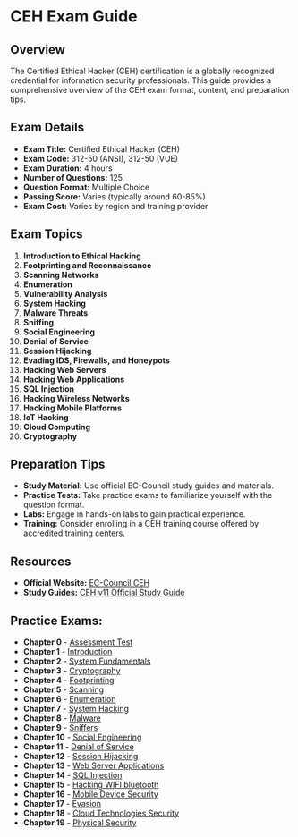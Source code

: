 # CEH Exam Guide
## Overview
The Certified Ethical Hacker (CEH) certification is a globally recognized credential for information security professionals. This guide provides a comprehensive overview of the CEH exam format, content, and preparation tips.

## Exam Details
- **Exam Title:** Certified Ethical Hacker (CEH)
- **Exam Code:** 312-50 (ANSI), 312-50 (VUE)
- **Exam Duration:** 4 hours
- **Number of Questions:** 125
- **Question Format:** Multiple Choice
- **Passing Score:** Varies (typically around 60-85%)
- **Exam Cost:** Varies by region and training provider

## Exam Topics
1. **Introduction to Ethical Hacking**
2. **Footprinting and Reconnaissance**
3. **Scanning Networks**
4. **Enumeration**
5. **Vulnerability Analysis**
6. **System Hacking**
7. **Malware Threats**
8. **Sniffing**
9. **Social Engineering**
10. **Denial of Service**
11. **Session Hijacking**
12. **Evading IDS, Firewalls, and Honeypots**
13. **Hacking Web Servers**
14. **Hacking Web Applications**
15. **SQL Injection**
16. **Hacking Wireless Networks**
17. **Hacking Mobile Platforms**
18. **IoT Hacking**
19. **Cloud Computing**
20. **Cryptography**

## Preparation Tips
- **Study Material:** Use official EC-Council study guides and materials.
- **Practice Tests:** Take practice exams to familiarize yourself with the question format.
- **Labs:** Engage in hands-on labs to gain practical experience.
- **Training:** Consider enrolling in a CEH training course offered by accredited training centers.

## Resources
- **Official Website:** [EC-Council CEH](https://www.eccouncil.org/programs/certified-ethical-hacker-ceh/)
- **Study Guides:** [CEH v11 Official Study Guide](https://www.eccouncil.org/programs/certified-ethical-hacker-ceh/study-material/)

## Practice Exams:
- **Chapter 0** - [Assessment Test](https://yeahhub.com/cehv9-practice-exam-questions/chapter0-assessment.php)
- **Chapter 1** - [Introduction](https://yeahhub.com/cehv9-practice-exam-questions/chapter1-introduction.php)
- **Chapter 2** - [System Fundamentals](https://yeahhub.com/cehv9-practice-exam-questions/chapter2-system-fundamentals.php)
- **Chapter 3** - [Cryptography](https://yeahhub.com/cehv9-practice-exam-questions/chapter3-cryptography.php)
- **Chapter 4** - [Footprinting](https://yeahhub.com/cehv9-practice-exam-questions/chapter4-footprinting.php)
- **Chapter 5** - [Scanning](https://yeahhub.com/cehv9-practice-exam-questions/chapter5-scanning.php)
- **Chapter 6** - [Enumeration](https://yeahhub.com/cehv9-practice-exam-questions/chapter6-enumeration.php)
- **Chapter 7** - [System Hacking](https://yeahhub.com/cehv9-practice-exam-questions/chapter7-system-hacking.php)
- **Chapter 8** - [Malware](https://yeahhub.com/cehv9-practice-exam-questions/chapter8-malware.php)
- **Chapter 9** - [Sniffers](https://yeahhub.com/cehv9-practice-exam-questions/chapter9-sniffers.php)
- **Chapter 10** - [Social Engineering](https://yeahhub.com/cehv9-practice-exam-questions/chapter10-social-engineering.php)
- **Chapter 11** - [Denial of Service](https://yeahhub.com/cehv9-practice-exam-questions/chapter11-denial-of-service.php)
- **Chapter 12** - [Session Hijacking](https://yeahhub.com/cehv9-practice-exam-questions/chapter12-session-hijacking.php)
- **Chapter 13** - [Web Server Applications](https://yeahhub.com/cehv9-practice-exam-questions/chapter13-web-server-applications.php)
- **Chapter 14** - [SQL Injection](https://yeahhub.com/cehv9-practice-exam-questions/chapter14-sql-injection.php)
- **Chapter 15** - [Hacking WIFI bluetooth](https://yeahhub.com/cehv9-practice-exam-questions/chapter15-hacking-wifi-bluetooth.php)
- **Chapter 16** - [Mobile Device Security](https://yeahhub.com/cehv9-practice-exam-questions/chapter16-mobile-device-security.php)
- **Chapter 17** - [Evasion](https://yeahhub.com/cehv9-practice-exam-questions/chapter17-evasion.php)
- **Chapter 18** - [Cloud Technologies Security](https://yeahhub.com/cehv9-practice-exam-questions/chapter18-cloud-technologies-security.php)
- **Chapter 19** - [Physical Security](https://yeahhub.com/cehv9-practice-exam-questions/chapter19-physical-security.php)

